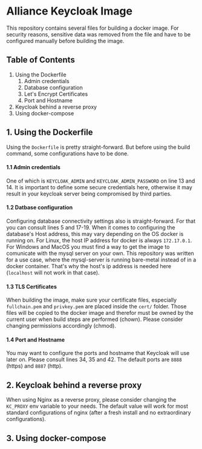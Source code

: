 # Alliance Keycloak Image
This repository contains several files for building a docker image.
For security reasons, sensitive data was removed from the file and have to be
configured manually before building the image.

## Table of Contents
1. Using the Dockerfile
    1. Admin credentials
    2. Database configuration
    3. Let's Encrypt Certificates
    4. Port and Hostname
2. Keycloak behind a reverse proxy
3. Using docker-compose


## 1. Using the Dockerfile
Using the `Dockerfile` is pretty straight-forward. But before using the build command, some configurations have to be done.

#### 1.1 Admin credentials
One of which is `KEYCLOAK_ADMIN` and `KEYCLOAK_ADMIN_PASSWORD` on line 13 and 14. It is important to define some secure
credentials here, otherwise it may result in your keycloak server being compromised by third parties.

#### 1.2 Datbase configuration
Configuring database connectivity settings also is straight-forward. For that you can consult lines 5 and 17-19. When it comes to configuring the database's Host address, this may vary depending on the OS docker is running on. For Linux, the host IP address for docker is always `172.17.0.1`. For Windows and MacOS you must find a way to get the image to comunicate with the mysql server on your own. This repository was written for a use case, where the mysql-server is running bare-metal instead of in a docker container. That's why the host's ip address is needed here (`localhost` will not work in that case).

#### 1.3 TLS Certificates
When building the image, make sure your certificate files, especially `fullchain.pem` and `privkey.pem` are placed inside the `cert/` folder. Those files will be copied to the docker image and therefor must be owned by the current user when build steps are performed (chown). Please consider changing permissions accordingly (chmod).

#### 1.4 Port and Hostname
You may want to configure the ports and hostname that Keycloak will use later on. Please consult lines 34, 35 and 42. The default ports are `8888` (https) and `8887` (http).


## 2. Keycloak behind a reverse proxy
When using Nginx as a reverse proxy, please consider changing the `KC_PROXY` env variable to your needs. The default value will work for most standard configurations of nginx (after a fresh install and no extraordinary configurations).



## 3. Using docker-compose

